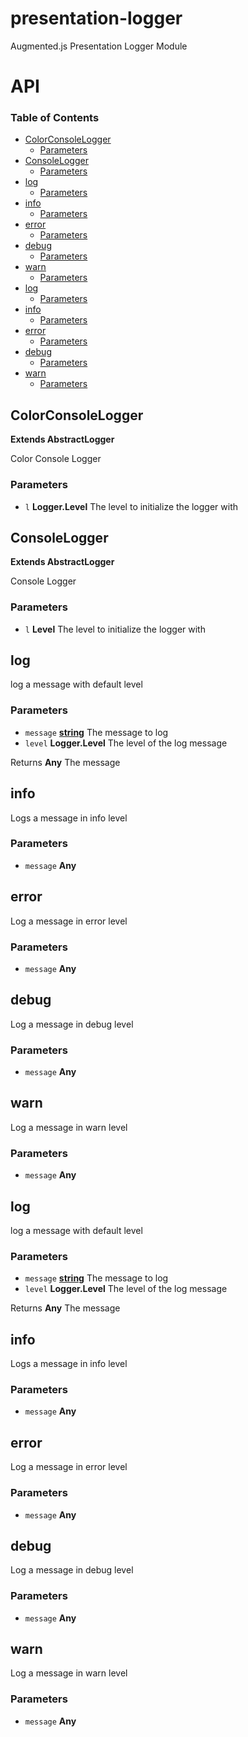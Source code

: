# presentation-logger

Augmented.js Presentation Logger Module

# API

<!-- Generated by documentation.js. Update this documentation by updating the source code. -->

### Table of Contents

-   [ColorConsoleLogger](#colorconsolelogger)
    -   [Parameters](#parameters)
-   [ConsoleLogger](#consolelogger)
    -   [Parameters](#parameters-1)
-   [log](#log)
    -   [Parameters](#parameters-2)
-   [info](#info)
    -   [Parameters](#parameters-3)
-   [error](#error)
    -   [Parameters](#parameters-4)
-   [debug](#debug)
    -   [Parameters](#parameters-5)
-   [warn](#warn)
    -   [Parameters](#parameters-6)
-   [log](#log-1)
    -   [Parameters](#parameters-7)
-   [info](#info-1)
    -   [Parameters](#parameters-8)
-   [error](#error-1)
    -   [Parameters](#parameters-9)
-   [debug](#debug-1)
    -   [Parameters](#parameters-10)
-   [warn](#warn-1)
    -   [Parameters](#parameters-11)

## ColorConsoleLogger

**Extends AbstractLogger**

Color Console Logger

### Parameters

-   `l` **Logger.Level** The level to initialize the logger with

## ConsoleLogger

**Extends AbstractLogger**

Console Logger

### Parameters

-   `l` **Level** The level to initialize the logger with

## log

log a message with default level

### Parameters

-   `message` **[string](https://developer.mozilla.org/docs/Web/JavaScript/Reference/Global_Objects/String)** The message to log
-   `level` **Logger.Level** The level of the log message

Returns **Any** The message

## info

Logs a message in info level

### Parameters

-   `message` **Any** 

## error

Log a message in error level

### Parameters

-   `message` **Any** 

## debug

Log a message in debug level

### Parameters

-   `message` **Any** 

## warn

Log a message in warn level

### Parameters

-   `message` **Any** 

## log

log a message with default level

### Parameters

-   `message` **[string](https://developer.mozilla.org/docs/Web/JavaScript/Reference/Global_Objects/String)** The message to log
-   `level` **Logger.Level** The level of the log message

Returns **Any** The message

## info

Logs a message in info level

### Parameters

-   `message` **Any** 

## error

Log a message in error level

### Parameters

-   `message` **Any** 

## debug

Log a message in debug level

### Parameters

-   `message` **Any** 

## warn

Log a message in warn level

### Parameters

-   `message` **Any** 
